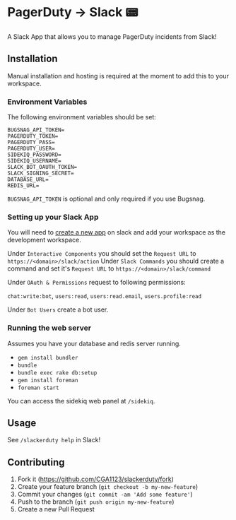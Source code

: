 # PagerDuty → Slack :pager:

A Slack App that allows you to manage PagerDuty incidents from Slack!

## Installation

Manual installation and hosting is required at the moment to add this to your workspace.

### Environment Variables

The following environment variables should be set:

    BUGSNAG_API_TOKEN=
    PAGERDUTY_TOKEN=
    PAGERDUTY_PASS=
    PAGERDUTY_USER=
    SIDEKIQ_PASSWORD=
    SIDEKIQ_USERNAME=
    SLACK_BOT_OAUTH_TOKEN=
    SLACK_SIGNING_SECRET=
    DATABASE_URL=
    REDIS_URL=

`BUGSNAG_API_TOKEN` is optional and only required if you use Bugsnag.


### Setting up your Slack App

You will need to [create a new app](https://api.slack.com/apps) on slack and add your workspace as
the development workspace.

Under `Interactive Components` you should set the `Request URL` to `https://<domain>/slack/action`
Under `Slack Commands` you should create a command and set it's `Request URL` to `https://<domain>/slack/command`

Under `OAuth & Permissions` request to following permissions:

`chat:write:bot`, `users:read`, `users:read.email`, `users.profile:read`

Under `Bot Users` create a bot user.

### Running the web server

Assumes you have your database and redis server running.

- `gem install bundler`
- `bundle`
- `bundle exec rake db:setup`
- `gem install foreman`
- `foreman start`

You can access the sidekiq web panel at `/sidekiq`.

## Usage

See `/slackerduty help` in Slack!

## Contributing

1. Fork it (<https://github.com/CGA1123/slackerduty/fork>)
2. Create your feature branch (`git checkout -b my-new-feature`)
3. Commit your changes (`git commit -am 'Add some feature'`)
4. Push to the branch (`git push origin my-new-feature`)
5. Create a new Pull Request

